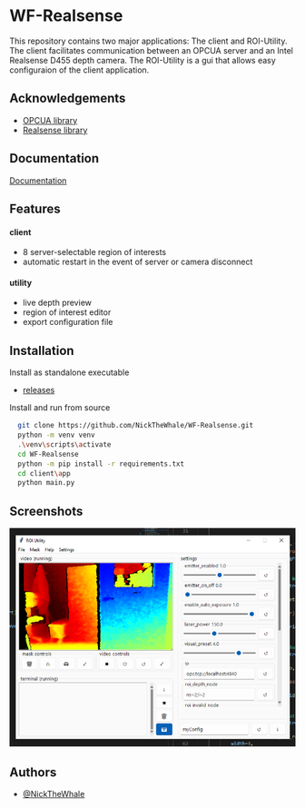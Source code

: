 
# WF-Realsense

This repository contains two major applications: The client and ROI-Utility. The client
facilitates communication between an OPCUA server and an Intel Realsense D455 depth 
camera. The ROI-Utility is a gui that allows easy configuraion of the client application. 

## Acknowledgements

 - [OPCUA library](https://github.com/FreeOpcUa/python-opcua.git)
 - [Realsense library](https://github.com/IntelRealSense/librealsense.git)


## Documentation

[Documentation](https://github.com/NickTheWhale/WF-Realsense/tree/main/docs)


## Features
#### client
- 8 server-selectable region of interests
- automatic restart in the event of server or camera disconnect
#### utility
- live depth preview
- region of interest editor
- export configuration file


## Installation

Install as standalone executable

- [releases](https://github.com/NickTheWhale/WF-Realsense/releases)

Install and run from source
```bash
  git clone https://github.com/NickTheWhale/WF-Realsense.git
  python -m venv venv
  .\venv\scripts\activate
  cd WF-Realsense
  python -m pip install -r requirements.txt
  cd client\app
  python main.py
```
    
## Screenshots

![utility](https://github.com/NickTheWhale/WF-Realsense/blob/main/image.png)


## Authors

- [@NickTheWhale](https://github.com/NickTheWhale)

